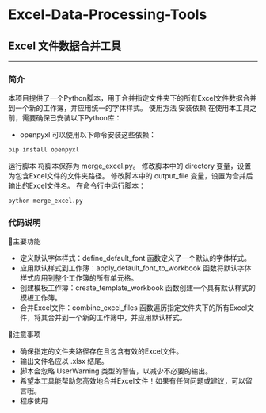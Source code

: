 # Excel-Data-Processing-Tools




## Excel 文件数据合并工具

---

### 简介

本项目提供了一个Python脚本，用于合并指定文件夹下的所有Excel文件数据合并到一个新的工作簿，并应用统一的字体样式。
使用方法
安装依赖
在使用本工具之前，需要确保已安装以下Python库：

- openpyxl
可以使用以下命令安装这些依赖：
```Bash
pip install openpyxl
```

运行脚本
将脚本保存为 merge_excel.py。
修改脚本中的 directory 变量，设置为包含Excel文件的文件夹路径。
修改脚本中的 output_file 变量，设置为合并后输出的Excel文件名。
在命令行中运行脚本：

```Bash
python merge_excel.py
```



### 代码说明

💯主要功能

- 定义默认字体样式：define_default_font 函数定义了一个默认的字体样式。
- 应用默认样式到工作簿：apply_default_font_to_workbook 函数将默认字体样式应用到整个工作簿的所有单元格。
- 创建模板工作簿：create_template_workbook 函数创建一个具有默认样式的模板工作簿。
- 合并Excel文件：combine_excel_files 函数遍历指定文件夹下的所有Excel文件，将其合并到一个新的工作簿中，并应用默认样式。

🫨注意事项

- 确保指定的文件夹路径存在且包含有效的Excel文件。
- 输出文件名应以 .xlsx 结尾。
- 脚本会忽略 UserWarning 类型的警告，以减少不必要的输出。
- 希望本工具能帮助您高效地合并Excel文件！如果有任何问题或建议，可以留言哦。
- 程序使用 
